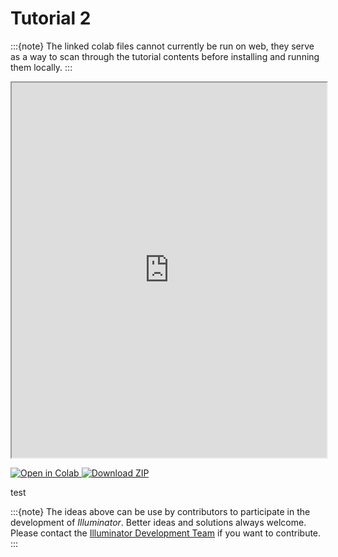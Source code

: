 # Tutorial 2
:::{note}
The linked colab files cannot currently be run on web, they serve as a way to scan through the tutorial contents before installing and running them locally.
:::


<iframe src="https://nbviewer.org/github/Illuminator-team/Illuminator/blob/educational_material/examples/Tutorial2/tutorial_electricity_markets_intro.ipynb" width="100%" height="600"></iframe>

<p>
    <a href="https://colab.research.google.com/drive/1wNfXhfcbch3h1cg_YLUjOtFnLOS_9QlF?usp=sharing">
        <img src="https://colab.research.google.com/assets/colab-badge.svg" alt="Open in Colab">
    </a>
    <a href="https://github.com/Illuminator-team/Illuminator/raw/educational_material/examples/Tutorial2/Tutorial2.zip">
        <img src="https://img.shields.io/badge/Download-ZIP-blue?style=for-the-badge&logo=download" alt="Download ZIP">
    </a>
</p>

test

:::{note}
The ideas above can be use by contributors to participate in the development of *Illuminator*. Better ideas and solutions always welcome. Please contact the [Illuminator Development Team](mailto:illuminator@tudelft.nl) if you want to contribute.
:::

